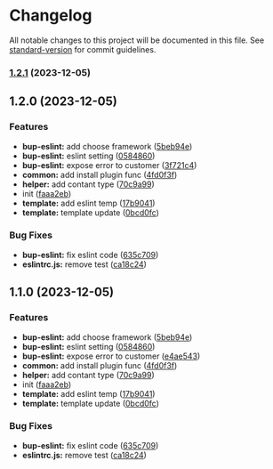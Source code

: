 # Changelog

All notable changes to this project will be documented in this file. See [standard-version](https://github.com/conventional-changelog/standard-version) for commit guidelines.

### [1.2.1](https://github.com/newObjectccc/bup/compare/v1.2.0...v1.2.1) (2023-12-05)

## 1.2.0 (2023-12-05)


### Features

* **bup-eslint:** add choose framework ([5beb94e](https://github.com/newObjectccc/bup/commit/5beb94e1ac582c97447bc4f9c4399fa923f469e9))
* **bup-eslint:** eslint setting ([0584860](https://github.com/newObjectccc/bup/commit/0584860686503100329d562cfb4ee1af5b808fdb))
* **bup-eslint:** expose error to customer ([3f721c4](https://github.com/newObjectccc/bup/commit/3f721c4e42dace1b2db049d4cbd7c61e29eeca39))
* **common:** add install plugin func ([4fd0f3f](https://github.com/newObjectccc/bup/commit/4fd0f3f91abc1859b46f07acce7a28ac857a6e04))
* **helper:** add contant type ([70c9a99](https://github.com/newObjectccc/bup/commit/70c9a9938626a739ff0fa4e66d50ab276ea09e8b))
* init ([faaa2eb](https://github.com/newObjectccc/bup/commit/faaa2eb8dd68347ad80857a7426c85e8eccb33b5))
* **template:** add eslint temp ([17b9041](https://github.com/newObjectccc/bup/commit/17b90414e42bd7b26b797ab8af2ccc12f727e710))
* **template:** template update ([0bcd0fc](https://github.com/newObjectccc/bup/commit/0bcd0fcf6760fb83162f626e6d5d3dd512a7c9b1))


### Bug Fixes

* **bup-eslint:** fix eslint code ([635c709](https://github.com/newObjectccc/bup/commit/635c7099acc6830b9d473d54e3e66c136f51c03d))
* **eslintrc.js:** remove test ([ca18c24](https://github.com/newObjectccc/bup/commit/ca18c24d611029f7d24539bde029b827a667ec5f))

## 1.1.0 (2023-12-05)


### Features

* **bup-eslint:** add choose framework ([5beb94e](https://github.com/newObjectccc/bup/commit/5beb94e1ac582c97447bc4f9c4399fa923f469e9))
* **bup-eslint:** eslint setting ([0584860](https://github.com/newObjectccc/bup/commit/0584860686503100329d562cfb4ee1af5b808fdb))
* **bup-eslint:** expose error to customer ([e4ae543](https://github.com/newObjectccc/bup/commit/e4ae5438349af6b1ba792c9f23b1430c83245a64))
* **common:** add install plugin func ([4fd0f3f](https://github.com/newObjectccc/bup/commit/4fd0f3f91abc1859b46f07acce7a28ac857a6e04))
* **helper:** add contant type ([70c9a99](https://github.com/newObjectccc/bup/commit/70c9a9938626a739ff0fa4e66d50ab276ea09e8b))
* init ([faaa2eb](https://github.com/newObjectccc/bup/commit/faaa2eb8dd68347ad80857a7426c85e8eccb33b5))
* **template:** add eslint temp ([17b9041](https://github.com/newObjectccc/bup/commit/17b90414e42bd7b26b797ab8af2ccc12f727e710))
* **template:** template update ([0bcd0fc](https://github.com/newObjectccc/bup/commit/0bcd0fcf6760fb83162f626e6d5d3dd512a7c9b1))


### Bug Fixes

* **bup-eslint:** fix eslint code ([635c709](https://github.com/newObjectccc/bup/commit/635c7099acc6830b9d473d54e3e66c136f51c03d))
* **eslintrc.js:** remove test ([ca18c24](https://github.com/newObjectccc/bup/commit/ca18c24d611029f7d24539bde029b827a667ec5f))

